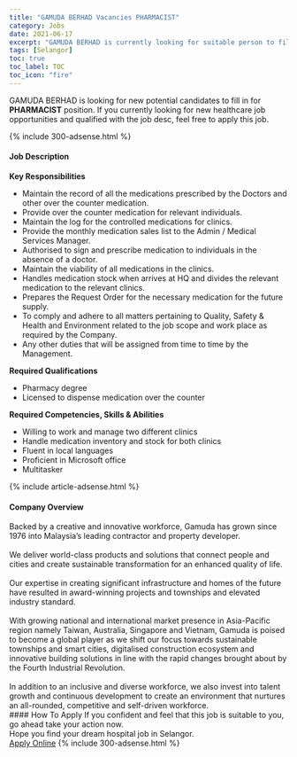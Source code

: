 ```yaml
---
title: "GAMUDA BERHAD Vacancies PHARMACIST" 
category: Jobs 
date: 2021-06-17 
excerpt: "GAMUDA BERHAD is currently looking for suitable person to fill in the PHARMACIST which positioned at Selangor" 
tags: [Selangor] 
toc: true 
toc_label: TOC 
toc_icon: "fire" 
--- 
```


<p>GAMUDA BERHAD is looking for new potential candidates to fill in for <b>PHARMACIST</b> position. If you currently looking for new healthcare job opportunities and qualified with the job desc, feel free to apply this job.
</p>{% include 300-adsense.html %} 
<div><div><h4>Job Description</h4></div><div><div><span><div><div><div><strong>Key Responsibilities</strong></div><ul><li>Maintain the record of all the medications prescribed by the Doctors and other over the counter medication.</li><li>Provide over the counter medication for relevant individuals.</li><li>Maintain the log for the controlled medications for clinics.</li><li>Provide the monthly medication sales list to the Admin / Medical Services Manager.</li><li>Authorised to sign and prescribe medication to individuals in the absence of a doctor.</li><li>Maintain the viability of all medications in the clinics.</li><li>Handles medication stock when arrives at HQ and divides the relevant medication to the relevant clinics.</li><li>Prepares the Request Order for the necessary medication for the future supply.</li><li>To comply and adhere to all matters pertaining to Quality, Safety &amp; Health and Environment related to the job scope and work place as required by the Company.</li><li>Any other duties that will be assigned from time to time by the Management.</li></ul><div><strong>Required Qualifications</strong></div><ul><li>Pharmacy degree</li><li>Licensed to dispense medication over the counter</li></ul><div><strong>Required Competencies, Skills &amp; Abilities&#160;</strong></div><ul><li>Willing to work and manage two different clinics</li><li>Handle medication inventory and stock for both clinics&#160;</li><li>Fluent in local languages</li><li>Proficient in Microsoft office</li><li>Multitasker</li></ul></div></div></span></div></div></div> 
{% include article-adsense.html %} 
<div><div><h4>Company Overview</h4></div><div><div><span><div><div>
	Backed by a creative and innovative workforce, Gamuda has grown since 1976 into Malaysia&#8217;s leading contractor and property developer.</div>
<div>
<br>
	We deliver world-class products and solutions that connect people and cities and create sustainable transformation for an enhanced quality of life.</div>
<div>
<br>
	Our expertise in creating significant infrastructure and homes of the future have resulted in award-winning projects and townships and elevated industry standard.</div>
<div>
<br>
	With growing national and international market presence in Asia-Pacific region namely Taiwan, Australia, Singapore and Vietnam, Gamuda is poised to become a global player as we shift our focus towards sustainable townships and smart cities, digitalised construction ecosystem and innovative building solutions in line with the rapid changes brought about by the Fourth Industrial Revolution.</div>
<div>
<br>
	In addition to an inclusive and diverse workforce, we also invest into talent growth and continuous development to create an environment that nurtures an all-rounded, competitive and self-driven workforce.</div></div></span></div></div></div> 
#### How To Apply 
If you confident and feel that this job is suitable to you, go ahead take your action now. <br/> 
Hope you find your dream hospital job in Selangor. <br/> 
<a href="https://www.jobstreet.com.my/en/job/pharmacist-4592623?jobId=jobstreet-my-job-4592623" class="btn btn--warning" target="_blank" rel="nofollow noopenner">Apply Online</a> 
{% include 300-adsense.html %} 